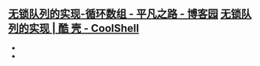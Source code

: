 [无锁队列的实现-循环数组 - 平凡之路 - 博客园](https://www.cnblogs.com/chencheng/p/3527692.html)
[无锁队列的实现 | 酷 壳 - CoolShell](https://coolshell.cn/articles/8239.html)
-
-
-

